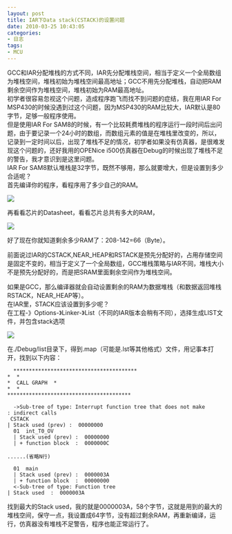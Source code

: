 ```yaml
---
layout: post
title: IAR下Data stack(CSTACK)的设置问题
date: 2010-03-25 10:43:05
categories:
- 日志
tags:
- MCU
---
```


GCC和IAR分配堆栈的方式不同，IAR先分配堆栈空间，相当于定义一个全局数组为堆栈空间，堆栈初始为堆栈空间最高地址；GCC不用先分配堆栈，自动把RAM剩余空间作为堆栈空间，堆栈初始为RAM最高地址。   
初学者很容易忽视这个问题，造成程序跑飞而找不到问题的症结，我在用IAR For MSP430的时候没遇到过这个问题，因为MSP430的RAM比较大，IAR默认是80字节，足够一般程序使用。    
但是使用IAR For SAM8的时候，有一个比较耗费堆栈的程序运行一段时间后出问题，由于要记录一个24小时的数组，而数组元素的值是在堆栈里改变的，所以，记录到一定时间以后，出现了堆栈不足的情况，初学者如果没有仿真器，是很难发现这个问题的，还好我用的OPENice i500仿真器在Debug的时候出现了堆栈不足的警告，我才意识到是这里问题。   
IAR For SAM8默认堆栈是32字节，既然不够用，那么就要增大，但是设置到多少合适呢？    
首先编译你的程序，看程序用了多少自己的RAM。

![](http://i1328.photobucket.com/albums/w532/xwlogic/51f1a413g82a17692080camp690_zps20e4c5f5.jpg)

再看看芯片的Datasheet，看看芯片总共有多大的RAM，

![](http://i1328.photobucket.com/albums/w532/xwlogic/51f1a413gd1a4eeb64da6amp690_zpsd905d66d.jpg)

好了现在你就知道剩余多少RAM了：208-142=66（Byte）。    
   
前面说过IAR的CSTACK,NEAR_HEAP和RSTACK是预先分配好的，占用存储空间是固定不变的，相当于定义了一个全局数组，GCC堆栈策略与IAR不同，堆栈大小不是预先分配好的，而是把SRAM里面剩余空间作为堆栈空间。  
  
如果是GCC，那么编译器就会自动设置剩余的RAM为数据堆栈（和数据返回堆栈RSTACK，NEAR_HEAP等）。    
在IAR里，STACK应该设置到多少呢？    
在工程-》Options-》Linker-》List（不同的IAR版本会稍有不同），选择生成LIST文件，并包含stack选项

![](http://i1328.photobucket.com/albums/w532/xwlogic/51f1a413g82a19e1658eaamp690_zpsd0902d45.jpg)

在./Debug/list目录下，得到.map（可能是.lst等其他格式）文件，用记事本打开，找到以下内容：
    
      ****************************************
    *  *
    *  CALL GRAPH  *
    *  *
    ****************************************
    
      ->Sub-tree of type: Interrupt function tree that does not make
    : indirect calls
     CSTACK
    | Stack used (prev) :  00000000
      01  int_T0_OV
      | Stack used (prev) :  00000000
      | + function block  :  0000000C
    
    ......(省略N行)
    
      01  main
      | Stack used (prev) :  0000003A
      | + function block  :  00000000
      <-Sub-tree of type: Function tree
    | Stack used  :  0000003A

找到最大的Stack used，我的就是0000003A，58个字节，这就是用到的最大的堆栈空间，保守一点，我设置成64字节，没有超过剩余RAM，再重新编译，运行，仿真器没有堆栈不足警告，程序也能正常运行了。

   
